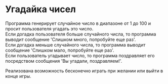 # Угадайка чисел
Программа генерирует случайное число в диапазоне от 1 до 100 и просит пользователя угадать это число.  
Если догадка пользователя больше случайного числа, то программа выводит сообщение 'Слишком много, попробуйте еще раз'.  
Если догадка меньше случайного числа, то программа выводит сообщение 'Слишком мало, попробуйте еще раз'.  
Если пользователь угадывает число, то программа поздравляет его посредством сообщения 'Вы угадали, поздравляем!'.  

Реализована возможность бесконечно играть при желании или выйти в конце игры.
